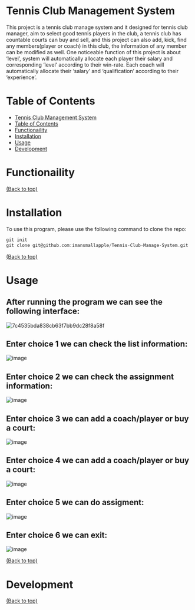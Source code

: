 # Tennis Club Management System
This project is a tennis club manage system and it designed for tennis club manager, aim to select good tennis players in the club, a tennis club has countable courts can buy and sell, and this project can also add, kick, find any members(player or coach) in this club, the information of any member can be modified as well. One noticeable function of this project is about ‘level’, system will automatically allocate each player their salary and corresponding ‘level’ according to their win-rate. Each coach will automatically allocate their ‘salary’ and ‘qualification’ according to their ‘experience’.
# Table of Contents

- [Tennis Club Management System](#Tennis-Club-Management-System)
- [Table of Contents](#table-of-contents)
- [Functionaility](#Functionaility)
- [Installation](#installation)
- [Usage](#usage)
- [Development](#development)
# Functionaility

[(Back to top)](#Functionaility)
# Installation
To use this program, please use the following command to clone the repo:
```c
git init
git clone git@github.com:imansmallapple/Tennis-Club-Manage-System.git
```
[(Back to top)](#table-of-contents)

# Usage
## After running the program we can see the following interface:
![7c4535bda838cb63f7bb9dc28f8a58f](https://github.com/imansmallapple/Tennis-Club-Manage-System/assets/82216261/07a60efd-b345-490b-9f21-a802ad9fad49)
## Enter choice 1 we can check the list information:
![image](https://github.com/imansmallapple/Tennis-Club-Manage-System/assets/82216261/00b753b2-d94f-44fd-bd16-2a3730cc0a00)
## Enter choice 2 we can check the assignment information:
![image](https://github.com/imansmallapple/Tennis-Club-Manage-System/assets/82216261/25b97218-69be-4ba6-bc94-fb13a09f7999)
## Enter choice 3 we can add a coach/player or buy a court:
![image](https://github.com/imansmallapple/Tennis-Club-Manage-System/assets/82216261/f5fa7424-293b-4c77-b7ea-95f15ae759df)
## Enter choice 4 we can add a coach/player or buy a court:
![image](https://github.com/imansmallapple/Tennis-Club-Manage-System/assets/82216261/533e1f23-ab57-40b4-897a-0f4c57a2f5f0)
## Enter choice 5 we can do assigment:
![image](https://github.com/imansmallapple/Tennis-Club-Manage-System/assets/82216261/ad46d9f1-239d-454d-a2e6-5680d49adcad)
## Enter choice 6 we can exit:
![image](https://github.com/imansmallapple/Tennis-Club-Manage-System/assets/82216261/2345dc57-ebb6-42c1-80ec-2a8530064aa6)

[(Back to top)](#table-of-contents)

# Development
[(Back to top)](#table-of-contents)



